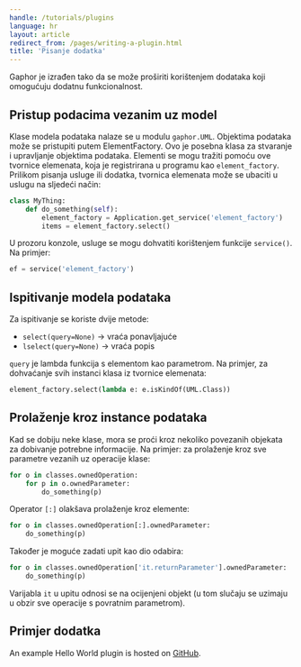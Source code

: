 ```yaml
---
handle: /tutorials/plugins
language: hr
layout: article
redirect_from: /pages/writing-a-plugin.html
title: 'Pisanje dodatka'
---
```

Gaphor je izrađen tako da se može proširiti korištenjem dodataka koji
omogućuju dodatnu funkcionalnost.

## Pristup podacima vezanim uz model

Klase modela podataka nalaze se u modulu `gaphor.UML`. Objektima podataka
može se pristupiti putem ElementFactory. Ovo je posebna klasa za stvaranje i
upravljanje objektima podataka. Elementi se mogu tražiti pomoću ove tvornice
elemenata, koja je registrirana u programu kao `element_factory`. Prilikom
pisanja usluge ili dodatka, tvornica elemenata može se ubaciti u uslugu na
sljedeći način:

```python
class MyThing:
    def do_something(self):
        element_factory = Application.get_service('element_factory')
        items = element_factory.select()
```

U prozoru konzole, usluge se mogu dohvatiti korištenjem funkcije
`service()`. Na primjer:

```python
ef = service('element_factory')
```

## Ispitivanje modela podataka

Za ispitivanje se koriste dvije metode:

-   `select(query=None)` -> vraća ponavljajuće
-   `lselect(query=None)` -> vraća popis

`query` je lambda funkcija s elementom kao parametrom. Na primjer, za
dohvaćanje svih instanci klasa iz tvornice elemenata:

```python
element_factory.select(lambda e: e.isKindOf(UML.Class))
```

## Prolaženje kroz instance podataka

Kad se dobiju neke klase, mora se proći kroz nekoliko povezanih objekata za
dobivanje potrebne informacije. Na primjer: za prolaženje kroz sve parametre
vezanih uz operacije klase:

```python
for o in classes.ownedOperation:
    for p in o.ownedParameter:
        do_something(p)
```

Operator `[:]` olakšava prolaženje kroz elemente:

```python
for o in classes.ownedOperation[:].ownedParameter:
    do_something(p)
```

Također je moguće zadati upit kao dio odabira:

```python
for o in classes.ownedOperation['it.returnParameter'].ownedParameter:
    do_something(p)
```

Varijabla `it` u upitu odnosi se na ocijenjeni objekt (u tom slučaju se
uzimaju u obzir sve operacije s povratnim parametrom).

## Primjer dodatka

An example Hello World plugin is hosted on
[GitHub](https://github.com/gaphor/gaphor.plugins.helloworld).
